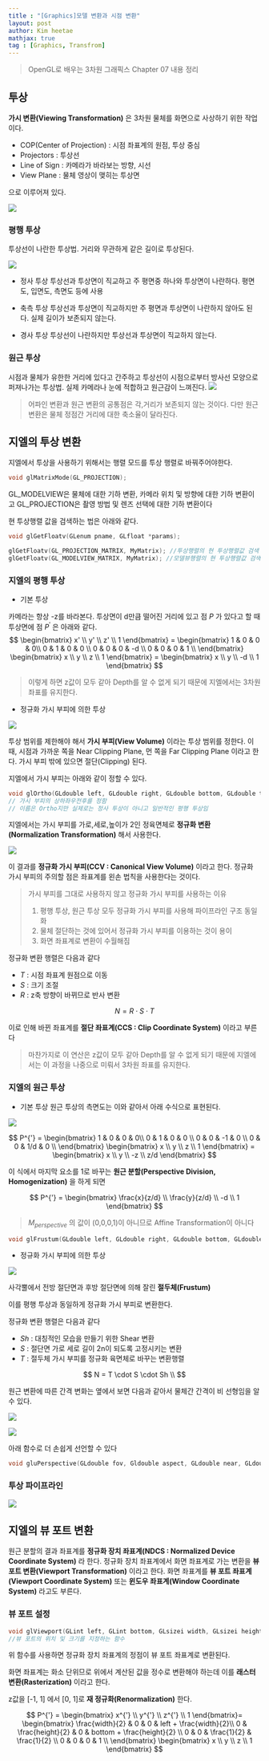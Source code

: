 ```yaml
---
title : "[Graphics]모델 변환과 시점 변환"
layout: post
author: Kim heetae
mathjax: true
tag : [Graphics, Transfrom]
---
```

> OpenGL로 배우는 3차원 그래픽스 Chapter 07 내용 정리

## 투상
**가시 변환(Viewing Transformation)** 은 3차원 물체를 화면으로 사상하기 위한 작업이다.
* COP(Center of Projection) : 시점 좌표계의 원점, 투상 중심
* Projectors : 투상선
* Line of Sign : 카메라가 바라보는 방향, 시선
* View Plane : 물체 영상이 맺히는 투상면

으로 이루어져 있다.

![](/assets/resource/2021-01-16-computer-graphics-projection/projection.PNG)

### 평행 투상
투상선이 나란한 투상법. 거리와 무관하게 같은 길이로 투상된다.

![](/assets/resource/2021-01-16-computer-graphics-projection/orthographic.PNG)

* 정사 투상
투상선과 투상면이 직교하고 주 평면중 하나와 투상면이 나란하다. 평면도, 입면도, 측면도 등에 사용

* 축측 투상
투상선과 투상면이 직교하지만 주 평면과 투상면이 나란하지 않아도 된다. 실제 길이가 보존되지 않는다.

* 경사 투상
투상선이 나란하지만 투상선과 투상면이 직교하지 않는다.

### 원근 투상
시점과 물체가 유한한 거리에 있다고 간주하고 투상선이 시점으로부터 방사선 모양으로 퍼져나가는 투상법. 실제 카메라나 눈에 적합하고 원근감이 느껴진다.
![](/assets/resource/2021-01-16-computer-graphics-projection/perspective.PNG)

> 어파인 변환과 원근 변환의 공통점은 각,거리가 보존되지 않는 것이다. 다만 원근 변환은 물체 정점간 거리에 대한 축소율이 달라진다.

## 지엘의 투상 변환
지엘에서 투상을 사용하기 위해서는 행렬 모드를 투상 행렬로 바꿔주어야한다.

```c++
void glMatrixMode(GL_PROJECTION);
```

GL_MODELVIEW은 물체에 대한 기하 변환, 카메라 위치 및 방향에 대한 기하 변환이고 GL_PROJECTION은 촬영 방법 및 렌즈 선택에 대한 기하 변환이다

현 투상행렬 값을 검색하는 법은 아래와 같다.
```c++
void glGetFloatv(GLenum pname, GLfloat *params); 

glGetFloatv(GL_PROJECTION_MATRIX, MyMatrix); //투상행렬의 현 투상행렬값 검색
glGetFloatv(GL_MODELVIEW_MATRIX, MyMatrix); //모델뷰행렬의 현 투상행렬값 검색
```

### 지엘의 평행 투상
* 기본 투상

카메라는 항상 -z를 바라본다. 투상면이 d만큼 떨어진 거리에 있고 점 $P$ 가 있다고 할 때 투상면에 점 $P^{'}$ 은 아래와 같다.
$$
\begin{bmatrix}  x' \\ y' \\ z' \\ 1  \end{bmatrix}  = 
\begin{bmatrix}
  1 & 0 & 0 & 0\\ 
  0 & 1 & 0 & 0 \\ 
  0 & 0 & 0 & -d \\ 
  0 & 0 & 0 & 1 \\ 
  \end{bmatrix}
  \begin{bmatrix}  x \\ y \\ z \\ 1  \end{bmatrix} = 
    \begin{bmatrix}  x \\ y \\ -d \\ 1  \end{bmatrix}
$$

> 이렇게 하면 z값이 모두 같아 Depth를 알 수 없게 되기 때문에 지엘에서는 3차원 좌표를 유지한다.

* 정규화 가시 부피에 의한 투상

![](/assets/resource/2021-01-16-computer-graphics-projection/viewplane.PNG)

투상 범위를 제한해야 해서 **가시 부피(View Volume)** 이라는 투상 범위를 정한다. 이 때, 시점과 가까운 쪽을 Near Clipping Plane, 먼 쪽을 Far Clipping Plane 이라고 한다. 가시 부피 밖에 있으면 절단(Clipping) 된다.

지엘에서 가시 부피는 아래와 같이 정할 수 있다.

```c++
void glOrtho(GLdouble left, GLdouble right, GLdouble bottom, GLdouble top, GLdouble near, GLdouble far);
// 가시 부피의 상하좌우전후를 정함
// 이름은 Ortho지만 실제로는 정사 투상이 아니고 일반적인 평행 투상임
```
지엘에서는 가시 부피를 가로,세로,높이가 2인 정육면체로 **정규화 변환(Normalization Transformation)** 해서 사용한다.

![](/assets/resource/2021-01-16-computer-graphics-projection/normalizationtransform.PNG)

이 결과를 **정규화 가시 부피(CCV : Canonical View Volume)** 이라고 한다.  정규화 가시 부피의 주의할 점은 좌표계를 왼손 법칙을 사용한다는 것이다.

> 가시 부피를 그대로 사용하지 않고 정규화 가시 부피를 사용하는 이유
> 1. 평행 투상, 원근 투상 모두 정규화 가시 부피를 사용해 파이프라인 구조 동일화
> 2. 물체 절단하는 것에 있어서 정규화 가시 부피를 이용하는 것이 용이
> 3. 화면 좌표계로 변환이 수월해짐

정규화 변환 행렬은 다음과 같다

 - $T$ : 시점 좌표계 원점으로 이동 
 - $S$ : 크기 조절 
 - $R$ : z축 방향이 바뀌므로 반사 변환


$$
N = R \cdot S \cdot T   
$$

이로 인해 바뀐 좌표계를 **절단 좌표계(CCS : Clip Coordinate System)** 이라고 부른다

> 마찬가지로 이 연산은 z값이 모두 같아 Depth를 알 수 없게 되기 때문에 지엘에서는 이 과정을 나중으로 미뤄서 3차원 좌표를 유지한다.

### 지엘의 원근 투상
* 기본 투상
원근 투상의 측면도는 이와 같아서 아래 수식으로 표현된다.

![](/assets/resource/2021-01-16-computer-graphics-projection/perspectiveside.PNG)

$$
P^{'} = \begin{bmatrix}
  1 & 0 & 0 & 0\\ 
  0 & 1 & 0 & 0 \\ 
  0 & 0 & -1 & 0 \\ 
  0 & 0 & 1/d & 0 \\ 
  \end{bmatrix}
  \begin{bmatrix}  x \\ y \\ z \\ 1  \end{bmatrix} = 
    \begin{bmatrix}  x \\ y \\ -z \\ z/d  \end{bmatrix}
$$

이 식에서 마지막 요소를 1로 바꾸는 **원근 분할(Perspective Division, Homogenization)** 을 하게 되면

$$
P^{'} = 
    \begin{bmatrix}  \frac{x}{z/d} \\ \frac{y}{z/d} \\ -d \\ 1  \end{bmatrix}
$$

> $M_{perspective}$ 의 값이 (0,0,0,1)이 아니므로 Affine Transformation이 아니다


```c++
void glFrustum(GLdouble left, GLdouble right, GLdouble bottom, GLdouble top, GLdouble near, GLdouble far);
```

* 정규화 가시 부피에 의한 투상

![](/assets/resource/2021-01-16-computer-graphics-projection/normalizedperspective.PNG)

사각뿔에서 전방 절단면과 후방 절단면에 의해 잘린 **절두체(Frustum)** 

이를 평행 투상과 동일하게 정규화 가시 부피로 변환한다.

정규화 변환 행렬은 다음과 같다

 - $Sh$ :  대칭적인 모습을 만들기 위한 Shear 변환
 - $S$ : 절단면 가로 세로 길이 2n이 되도록 고정시키는 변환
 - $T$ : 절두체 가시 부피를 정규화 육면체로 바꾸는 변환행렬

$$
N = T \cdot S \cdot Sh  \\
$$

원근 변환에 따른 간격 변화는 옆에서 보면 다음과 같아서 물체간 간격이 비 선형임을 알 수 있다.

![](/assets/resource/2021-01-16-computer-graphics-projection/perspectiveforeshortening1.PNG)

![](/assets/resource/2021-01-16-computer-graphics-projection/perspectiveforeshortening2.PNG)

아래 함수로 더 손쉽게 선언할 수 있다

```c++
void gluPerspective(GLdouble fov, Gldouble aspect, GLdouble near, GLdouble far);
```

### 투상 파이프라인

![](/assets/resource/2021-01-16-computer-graphics-projection/glcoordinatepipeline.PNG)


## 지엘의 뷰 포트 변환
원근 분할의 결과 좌표계를 **정규화 장치 좌표계(NDCS : Normalized Device Coordinate System)** 라 한다. 정규화 장치 좌표계에서 화면 좌표계로 가는 변환을 **뷰 포트 변환(Viewport Transformation)** 이라고 한다. 화면 좌표계를 **뷰 포트 좌표계(Viewport Coordinate System)** 또는 **윈도우 좌표계(Window Coordinate System)** 라고도 부른다.

### 뷰 포트 설정

```c++
void glViewport(GLint left, GLint bottom, GLsizei width, GLsizei height);
//뷰 포트의 위치 및 크기를 지정하는 함수
```
위 함수를 사용하면  정규화 장치 좌표계의 정점이 뷰 포트 좌표계로 변환된다.

화면 좌표계는 화소 단위므로 위에서 계산된 값을 정수로 변환해야 하는데 이를 **래스터 변환(Rasterization)** 이라고 한다. 

z값을 [-1, 1] 에서 [0, 1]로 **재 정규화(Renormalization)** 한다.

$$
P^{'}  = 
    \begin{bmatrix}  x^{'} \\ y^{'} \\ z^{'} \\ 1  \end{bmatrix}= 
    \begin{bmatrix}
  \frac{width}{2} & 0 & 0 & left + \frac{width}{2}\\ 
  0 & \frac{height}{2} & 0 & bottom + \frac{height}{2} \\ 
  0 & 0 & \frac{1}{2} & \frac{1}{2} \\ 
  0 & 0 & 0 & 1 \\ 
  \end{bmatrix}
  \begin{bmatrix}  x \\ y \\ z \\ 1  \end{bmatrix}
$$
